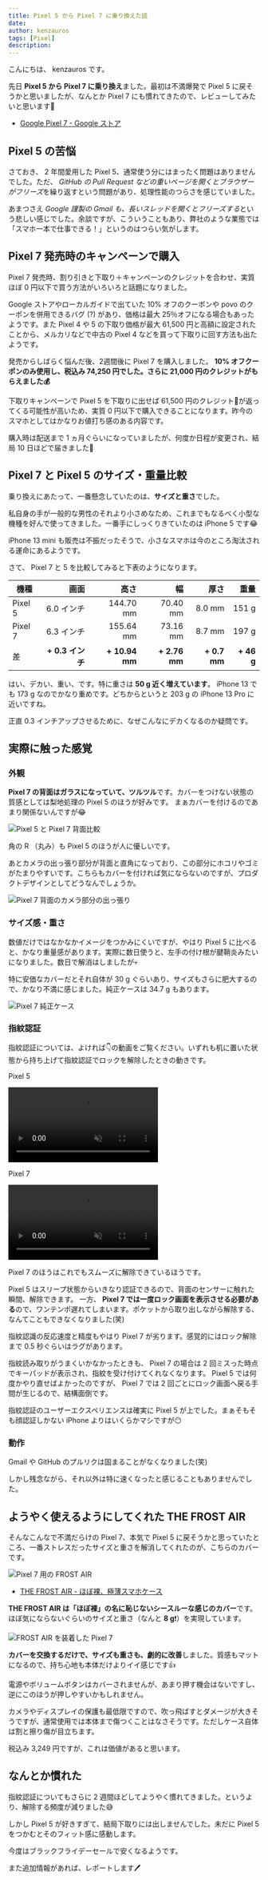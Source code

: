 ```yaml
---
title: Pixel 5 から Pixel 7 に乗り換えた話
date: 
author: kenzauros
tags: [Pixel]
description: 
---
```


こんにちは、 kenzauros です。

先日 **Pixel 5 から Pixel 7 に乗り換え**ました。最初は不満爆発で Pixel 5 に戻そうかと思いましたが、なんとか Pixel 7 にも慣れてきたので、レビューしてみたいと思います🚀

- [Google Pixel 7 - Google ストア](https://store.google.com/jp/product/pixel_7?hl=ja)

## Pixel 5 の苦悩

さておき、 2 年間愛用した Pixel 5、通常使う分にはまったく問題はありませんでした。ただ、 *GitHub の Pull Request などの重いページを開くとブラウザーがフリーズ*を繰り返すという問題があり、処理性能のつらさを感じていました。

あまつさえ *Google 謹製の Gmail も、長いスレッドを開くとフリーズする*という悲しい感じでした。余談ですが、こういうこともあり、弊社のような業態では「スマホ一本で仕事できる！」というのはつらい気がします。


## Pixel 7 発売時のキャンペーンで購入

Pixel 7 発売時、割り引きと下取り＋キャンペーンのクレジットを合わせ、実質ほぼ 0 円以下で買う方法がいろいろと話題になりました。

Google ストアやローカルガイドで出ていた 10% オフのクーポンや povo のクーポンを併用できるバグ (?) があり、価格は最大 25％オフになる場合もあったようです。また Pixel 4 や 5 の下取り価格が最大 61,500 円と高額に設定されたことから、メルカリなどで中古の Pixel 4 などを買って下取りに回す方法も出たようです。

発売からしばらく悩んだ後、2週間後に Pixel 7 を購入しました。 **10% オフクーポンのみ使用し、税込み 74,250 円でした。さらに 21,000 円のクレジットがもらえました💰**

下取りキャンペーンで Pixel 5 を下取りに出せば 61,500 円のクレジット🤑が返ってくる可能性が高いため、実質 0 円以下で購入できることになります。昨今のスマホとしてはかなりお値打ち感のある内容です。

購入時は配送まで 1 ヵ月ぐらいになっていましたが、何度か日程が変更され、結局 10 日ほどで届きました🚚

## Pixel 7 と Pixel 5 のサイズ・重量比較

乗り換えにあたって、一番懸念していたのは、**サイズと重さ**でした。

私自身の手が一般的な男性のそれより小さめなため、これまでもなるべく小型な機種を好んで使ってきました。一番手にしっくりきていたのは iPhone 5 です😂

iPhone 13 mini も販売は不振だったそうで、小さなスマホは今のところ淘汰される運命にあるようです。

さて、 Pixel 7 と 5 を比較してみると下表のようになります。

機種 | 画面 | 高さ | 幅 | 厚さ | 重量
-- | --: | --: | --: | --: | --:
Pixel 5 | 6.0 インチ | 144.70 mm | 70.40 mm | 8.0 mm | 151 g
Pixel 7 | 6.3 インチ | 155.64 mm | 73.16 mm | 8.7 mm | 197 g
差 | **+ 0.3 インチ** | **+ 10.94 mm** | **+ 2.76 mm** | **+ 0.7 mm** | **+ 46 g**

はい、デカい、重い、です。特に重さは **50 g 近く増えています**。 iPhone 13 でも 173 g なのでかなり重めです。どちからというと 203 g の iPhone 13 Pro に近いですね。

正直 0.3 インチアップさせるために、なぜこんなにデカくなるのか疑問です。

## 実際に触った感覚

### 外観

**Pixel 7 の背面はガラスになっていて、ツルツル**です。カバーをつけない状態の質感としては梨地処理の Pixel 5 のほうが好みです。
まぁカバーを付けるのであまり関係ないんですが😂

![Pixel 5 と Pixel 7 背面比較](images/pixel5-pixel7-backside.jpg "Pixel 5 と Pixel 7 背面比較")

角の R （丸み）も Pixel 5 のほうが人に優しいです。

あとカメラの出っ張り部分が背面と直角になっており、この部分にホコリやゴミがたまりやすいです。こちらもカバーを付ければ気にならないのですが、プロダクトデザインとしてどうなんでしょうか。

![Pixel 7 背面のカメラ部分の出っ張り](images/pixel7-backside.jpg "Pixel 7 背面のカメラ部分の出っ張り")

### サイズ感・重さ

数値だけではなかなかイメージをつかみにくいですが、やはり Pixel 5 に比べると、かなり重量感があります。実際に数日使うと、左手の付け根が腱鞘炎みたいになりました。数日で解消はしましたが💀

特に安価なカバーだとそれ自体が 30 g ぐらいあり、サイズもさらに肥大するので、かなり不満に感じました。純正ケースは 34.7 g もあります。

![Pixel 7 純正ケース](images/pixel7-official-case.png.jpg "Pixel 7 純正ケース")

### 指紋認証

指紋認証については、よければ👇の動画をご覧ください。いずれも机に置いた状態から持ち上げて指紋認証でロックを解除したときの動きです。

Pixel 5

<video src="images/pixel5.mp4" autoplay playsinline muted controls frameborder="0" style="max-width:100%;"></video>

Pixel 7

<video src="images/pixel7.mp4" autoplay playsinline muted controls frameborder="0" style="max-width:100%;"></video>

Pixel 7 のほうはこれでもスムーズに解除できているほうです。

Pixel 5 はスリープ状態からいきなり認証できるので、背面のセンサーに触れた瞬間、解除できます。 一方、 **Pixel 7 では一度ロック画面を表示させる必要がある**ので、ワンテンポ遅れてしまいます。ポケットから取り出しながら解除する、なんてこともできなくなりました(笑)

指紋認識の反応速度と精度もやはり Pixel 7 が劣ります。感覚的にはロック解除まで 0.5 秒ぐらいはラグがあります。

指紋読み取りがうまくいかなかったときも、 Pixel 7 の場合は 2 回ミスった時点でキーパッドが表示され、指紋を受け付けてくれなくなります。 Pixel 5 では何度かやり直せばよかったのですが、 Pixel 7 では 2 回ごとにロック画面へ戻る手間が生じるので、結構面倒です。

指紋認証のユーザーエクスペリエンスは確実に Pixel 5 が上でした。まぁそもそも顔認証しかない iPhone よりはいくらかマシですが😶


### 動作

Gmail や GitHub のプルリクは固まることがなくなりました(笑)

しかし残念ながら、それ以外は特に速くなったと感じることもありませんでした。


## ようやく使えるようにしてくれた THE FROST AIR

そんなこんなで不満だらけの Pixel 7、本気で Pixel 5 に戻そうかと思っていたところ、一番ストレスだったサイズと重さを解消してくれたのが、こちらのカバーです。

![Pixel 7 用の FROST AIR](images/pixel7-frost-air.jpg "Pixel 7 用の FROST AIR")

- [THE FROST AIR - ほぼ裸、極薄スマホケース](https://casefinite.jp/products/frostair?variant=43632394928298)

**THE FROST AIR は「ほぼ裸」の名に恥じないシースルーな感じのカバー**です。ほぼ気にならないぐらいのサイズと重さ（なんと **8 g**❗）を実現しています。

![FROST AIR を装着した Pixel 7](images/pixel7-with-frost-air.jpg "FROST AIR を装着した Pixel 7")

**カバーを交換するだけで、サイズも重さも、劇的に改善**しました。質感もマットになるので、持ち心地も本体だけよりイイ感じです👍

電源やボリュームボタンはカバーされませんが、あまり押す機会はないですし、逆にこのほうが押しやすいかもしれません。

カメラやディスプレイの保護も最低限ですので、吹っ飛ばすとダメージが大きそうですが、通常使用では本体まで傷つくことはなさそうです。ただしケース自体は割と擦り傷が目立ちます。

税込み 3,249 円ですが、これは価値があると思います。

## なんとか慣れた

指紋認証についてもさらに 2 週間ほどしてようやく慣れてきました。というより、解除する頻度が減りました😅

しかし Pixel 5 が好きすぎて、結局下取りには出しませんでした。未だに Pixel 5 をつかむとそのフィット感に感動します。

今度はブラックフライデーセールで安くなるようです。

また追加情報があれば、レポートします🖊️
